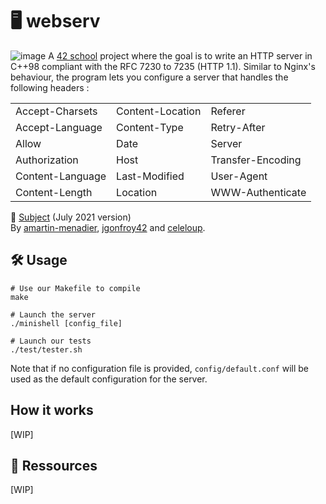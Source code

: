 # 🖥️ webserv
![image](https://user-images.githubusercontent.com/55249229/201527151-9e127078-d960-4f3f-b116-e41d24980f41.png)
A [42 school](https://www.42.fr/) project where the goal is to write an HTTP server in C++98 compliant with the RFC 7230 to 7235 (HTTP 1.1). Similar to Nginx's behaviour, the program lets you configure a server that handles the following headers :    
<table border="0" align="center">
 <tr>
    <td>Accept-Charsets</td>
    <td>Content-Location</td>
    <td>Referer</td>
 </tr>
 <tr>
    <td>Accept-Language</td>
    <td>Content-Type</td>
    <td>Retry-After</td>
 </tr>
 <tr>
    <td>Allow</td>
    <td>Date</td>
    <td>Server</td>
 </tr>
 <tr>
    <td>Authorization</td>
    <td>Host</td>
    <td>Transfer-Encoding</td>
 </tr>
 <tr>
    <td>Content-Language</td>
    <td>Last-Modified</td>
    <td>User-Agent</td>
 </tr>
  <tr>
    <td>Content-Length</td>
    <td>Location</td>
    <td>WWW-Authenticate</td>
 </tr>
</table>
    
📌 [Subject](https://github.com/jgonfroy42/webserv) (July 2021 version)    
By [amartin-menadier](https://github.com/amartin-menadier), [jgonfroy42](https://github.com/jgonfroy42) and [celeloup](https://github.com/celeloup).

## 🛠️ Usage
```shell
# Use our Makefile to compile
make

# Launch the server
./minishell [config_file]

# Launch our tests
./test/tester.sh
```
Note that if no configuration file is provided, `config/default.conf` will be used as the default configuration for the server.

## How it works
[WIP]  
## 📖 Ressources
[WIP]   
